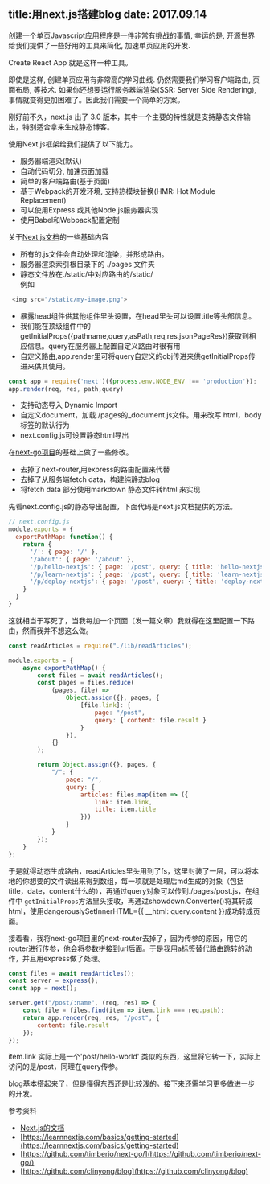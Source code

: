 title:用next.js搭建blog
date: 2017.09.14
---

创建一个单页Javascript应用程序是一件非常有挑战的事情, 幸运的是, 开源世界给我们提供了一些好用的工具来简化, 加速单页应用的开发.

Create React App 就是这样一种工具。

即使是这样, 创建单页应用有非常高的学习曲线. 仍然需要我们学习客户端路由, 页面布局, 等技术. 如果你还想要运行服务器端渲染(SSR: Server Side Rendering), 事情就变得更加困难了。因此我们需要一个简单的方案。

刚好前不久，next.js 出了 3.0 版本，其中一个主要的特性就是支持静态文件输出，特别适合拿来生成静态博客。

使用Next.js框架给我们提供了以下能力。
- 服务器端渲染(默认)
- 自动代码切分, 加速页面加载
- 简单的客户端路由(基于页面)
- 基于Webpack的开发环境, 支持热模块替换(HMR: Hot Module Replacement)
- 可以使用Express 或其他Node.js服务器实现
- 使用Babel和Webpack配置定制

关于[Next.js文档](https://github.com/zeit/next.js)的一些基础内容
- 所有的.js文件会自动处理和渲染，并形成路由。
- 服务器渲染索引根目录下的 ./pages 文件夹
- 静态文件放在./static/中对应路由的/static/  
 例如
```js
 <img src="/static/my-image.png">
``` 
- 暴露head组件供其他组件里头设置，在head里头可以设置title等头部信息。
- 我们能在顶级组件中的getInitialProps({pathname,query,asPath,req,res,jsonPageRes})获取到相应信息。query在服务器上配置自定义路由时很有用
- 自定义路由,app.render里可将query自定义的obj传进来供getInitialProps传进来供其使用。
```js
const app = require('next')({process.env.NODE_ENV !== 'production'}); 
app.render(req, res, path,query)
``` 
- 支持动态导入 Dynamic Import
- 自定义document，加载./pages的_document.js文件。用来改写 html，body标签的默认行为
- next.config.js可设置静态html导出 

在[next-go项目](https://github.com/timberio/next-go/)的基础上做了一些修改。
- 去掉了next-router,用express的路由配置来代替
- 去掉了从服务端fetch data，构建纯静态blog
- 将fetch data 部分使用markdown 静态文件转html 来实现

先看next.config.js的静态导出配置，下面代码是next.js文档提供的方法。
```js
// next.config.js
module.exports = {
  exportPathMap: function() {
    return {
      '/': { page: '/' },
      '/about': { page: '/about' },
      '/p/hello-nextjs': { page: '/post', query: { title: 'hello-nextjs' } },
      '/p/learn-nextjs': { page: '/post', query: { title: 'learn-nextjs' } },
      '/p/deploy-nextjs': { page: '/post', query: { title: 'deploy-nextjs' } }
    }
  }
}
```
这就相当于写死了，当我每加一个页面（发一篇文章）我就得在这里配置一下路由，然而我并不想这么做。

```js
const readArticles = require("./lib/readArticles");

module.exports = {
	async exportPathMap() {
		const files = await readArticles();
		const pages = files.reduce(
			(pages, file) =>
				Object.assign({}, pages, {
					[file.link]: {
						page: "/post",
						query: { content: file.result }
					}
				}),
			{}
		);

		return Object.assign({}, pages, {
			"/": {
				page: "/",
				query: {
					articles: files.map(item => ({
						link: item.link,
						title: item.title
					}))
				}
			}
		});
	}
};
```
于是就得动态生成路由，readArticles里头用到了fs，这里封装了一层，可以将本地的你想要的文件读出来得到数组，每一项就是处理后md生成的对象（包括title，date，content什么的），再通过query对象可以传到./pages/post.js，在组件中 `getInitialProps`方法里头接收，再通过showdown.Converter()将其转成html，使用dangerouslySetInnerHTML={{ __html: query.content }}成功转成页面。

接着看，我将next-go项目里的next-router去掉了，因为传参的原因，用它的router进行传参，他会将参数拼接到url后面。于是我用a标签替代路由跳转的动作，并且用express做了处理。

```js
const files = await readArticles();
const server = express();
const app = next();

server.get("/post/:name", (req, res) => {
    const file = files.find(item => item.link === req.path);
    return app.render(req, res, "/post", {
        content: file.result
    });
});
```

item.link 实际上是一个'post/hello-world' 类似的东西，这里将它转一下，实际上访问的是/post，同理在query传参。

blog基本搭起来了，但是懂得东西还是比较浅的。接下来还需学习更多做进一步的开发。



参考资料
- [Next.js的文档](https://github.com/zeit/next.js)
- [https://learnnextjs.com/basics/getting-started](https://learnnextjs.com/basics/getting-started)
- [https://github.com/timberio/next-go/](https://github.com/timberio/next-go/)
- [https://github.com/clinyong/blog](https://github.com/clinyong/blog)

